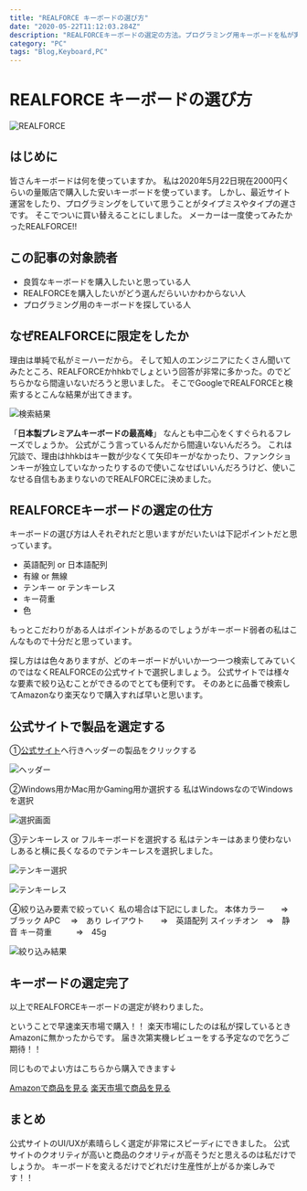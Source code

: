 ```yaml
---
title: "REALFORCE キーボードの選び方"
date: "2020-05-22T11:12:03.284Z"
description: "REALFORCEキーボードの選定の方法。プログラミング用キーボードを私が実際に購入するまでの流れを説明します。"
category: "PC"
tags: "Blog,Keyboard,PC"
---
```


# REALFORCE キーボードの選び方

![REALFORCE](https://paper-attachments.dropbox.com/s_FB1FB1F75BD30A1A2F916E3CD1630C034CA7898FACDF14C8388C12010989D425_1590099326835_image.png)

## はじめに

皆さんキーボードは何を使っていますか。
私は2020年5月22日現在2000円くらいの量販店で購入した安いキーボードを使っています。
しかし、最近サイト運営をしたり、プログラミングをしていて思うことがタイプミスやタイプの遅さです。
そこでついに買い替えることにしました。
メーカーは一度使ってみたかったREALFORCE!!


## この記事の対象読者
- 良質なキーボードを購入したいと思っている人
- REALFORCEを購入したいがどう選んだらいいかわからない人
- プログラミング用のキーボードを探している人


## なぜREALFORCEに限定をしたか

理由は単純で私がミーハーだから。
そして知人のエンジニアにたくさん聞いてみたところ、REALFORCEかhhkbでしょという回答が非常に多かった。のでどちらかなら間違いないだろうと思いました。
そこでGoogleでREALFORCEと検索するとこんな結果が出てきます。


![検索結果](https://paper-attachments.dropbox.com/s_FB1FB1F75BD30A1A2F916E3CD1630C034CA7898FACDF14C8388C12010989D425_1590099539306_image.png)


「**日本製プレミアムキーボードの最高峰**」
なんとも中二心をくすぐられるフレーズでしょうか。
公式がこう言っているんだから間違いないんだろう。
これは冗談で、理由はhhkbはキー数が少なくて矢印キーがなかったり、ファンクションキーが独立していなかったりするので使いこなせばいいんだろうけど、使いこなせる自信もあまりないのでREALFORCEに決めました。


## REALFORCEキーボードの選定の仕方

キーボードの選び方は人それぞれだと思いますがだいたいは下記ポイントだと思っています。

- 英語配列 or 日本語配列
- 有線 or 無線
- テンキー or テンキーレス
- キー荷重
- 色

もっとこだわりがある人はポイントがあるのでしょうがキーボード弱者の私はこんなもので十分だと思っています。

探し方はは色々ありますが、どのキーボードがいいか一つ一つ検索してみていくのではなくREALFORCEの公式サイトで選択しましょう。
公式サイトでは様々な要素で絞り込むことができるのでとても便利です。
そのあとに品番で検索してAmazonなり楽天なりで購入すれば早いと思います。


## 公式サイトで製品を選定する

①[公式サイト](https://www.realforce.co.jp/)へ行きヘッダーの製品をクリックする

![ヘッダー](https://paper-attachments.dropbox.com/s_FB1FB1F75BD30A1A2F916E3CD1630C034CA7898FACDF14C8388C12010989D425_1590100301846_image.png)


②Windows用かMac用かGaming用か選択する
私はWindowsなのでWindowsを選択

![選択画面](https://paper-attachments.dropbox.com/s_FB1FB1F75BD30A1A2F916E3CD1630C034CA7898FACDF14C8388C12010989D425_1590100466138_image.png)


③テンキーレス or フルキーボードを選択する
私はテンキーはあまり使わないしあると横に長くなるのでテンキーレスを選択しました。

![テンキー選択](/static/img/pixel.gif)

![テンキーレス](https://paper-attachments.dropbox.com/s_FB1FB1F75BD30A1A2F916E3CD1630C034CA7898FACDF14C8388C12010989D425_1590100803472_image.png)


④絞り込み要素で絞っていく
私の場合は下記にしました。
本体カラー　　⇒　ブラック
APC              　⇒　あり
レイアウト　　⇒　英語配列
スイッチオン　⇒　静音
キー荷重　　　⇒　45g


![絞り込み結果](https://paper-attachments.dropbox.com/s_FB1FB1F75BD30A1A2F916E3CD1630C034CA7898FACDF14C8388C12010989D425_1590100929765_image.png)

## キーボードの選定完了

以上でREALFORCEキーボードの選定が終わりました。

ということで早速楽天市場で購入！！
楽天市場にしたのは私が探しているときAmazonに無かったからです。
届き次第実機レビューをする予定なので乞うご期待！！

同じものでよい方はこちらから購入できます↓

<div class="afi-btns">
<a href="https://www.amazon.co.jp/gp/product/B07H9VT4FP/ref=as_li_tl?ie=UTF8&camp=247&creative=1211&creativeASIN=B07H9VT4FP&linkCode=as2&tag=mitsutaka07-22&linkId=71f93b7c5725e491138e2a362ecb0b94" class="amazon-btn" target="_blank">Amazonで商品を見る</a>
<a href="https://hb.afl.rakuten.co.jp/ichiba/1bb947a3.66ea199d.1bb947a4.a776281a/?pc=https%3A%2F%2Fitem.rakuten.co.jp%2Fpfudirect%2F10000497%2F&link_type=hybrid_url&ut=eyJwYWdlIjoiaXRlbSIsInR5cGUiOiJoeWJyaWRfdXJsIiwic2l6ZSI6IjI0MHgyNDAiLCJuYW0iOjEsIm5hbXAiOiJyaWdodCIsImNvbSI6MSwiY29tcCI6ImRvd24iLCJwcmljZSI6MSwiYm9yIjoxLCJjb2wiOjEsImJidG4iOjEsInByb2QiOjB9" rel="nofollow" class="rakuten-btn" target="_blank">楽天市場で商品を見る</a>
</div>

## まとめ

公式サイトのUI/UXが素晴らしく選定が非常にスピーディにできました。
公式サイトのクオリティが高いと商品のクオリティが高そうだと思えるのは私だけでしょうか。
キーボードを変えるだけでどれだけ生産性が上がるか楽しみです！！

